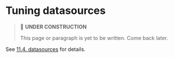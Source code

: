 # Tuning datasources

> 🚧 **UNDER CONSTRUCTION**
>
> This page or paragraph is yet to be written. Come back later.

See [11.4. datasources](../../config-reference/datasources.md) for details.

